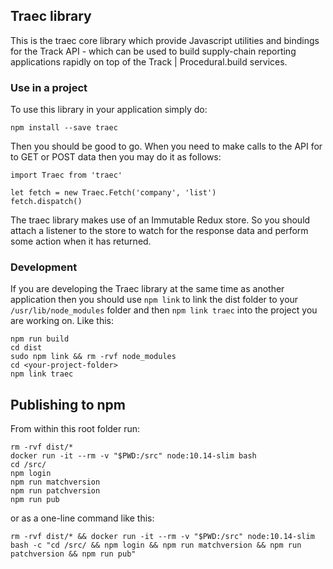 ## Traec library

This is the traec core library which provide Javascript utilities and bindings for the Track API - which can be used to build supply-chain reporting applications rapidly on top of the Track | Procedural.build services.

### Use in a project

To use this library in your application simply do:

```
npm install --save traec
```

Then you should be good to go. When you need to make calls to the API for to GET or POST data then you may do it as follows:

```
import Traec from 'traec'

let fetch = new Traec.Fetch('company', 'list')
fetch.dispatch()
```

The traec library makes use of an Immutable Redux store. So you should attach a listener to the store to watch for the response data and perform some action when it has returned.

### Development

If you are developing the Traec library at the same time as another application then you should use `npm link` to link the dist folder to your `/usr/lib/node_modules` folder and then `npm link traec` into the project you are working on. Like this:

```
npm run build
cd dist
sudo npm link && rm -rvf node_modules
cd <your-project-folder>
npm link traec
```

## Publishing to npm

From within this root folder run:

```
rm -rvf dist/*
docker run -it --rm -v "$PWD:/src" node:10.14-slim bash
cd /src/
npm login
npm run matchversion
npm run patchversion
npm run pub
```

or as a one-line command like this:

```
rm -rvf dist/* && docker run -it --rm -v "$PWD:/src" node:10.14-slim bash -c "cd /src/ && npm login && npm run matchversion && npm run patchversion && npm run pub"
```
